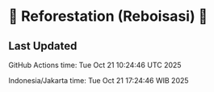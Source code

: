 
# 🌳 Reforestation (Reboisasi) 🌲

## Last Updated

GitHub Actions time: Tue Oct 21 10:24:46 UTC 2025

Indonesia/Jakarta time: Tue Oct 21 17:24:46 WIB 2025

